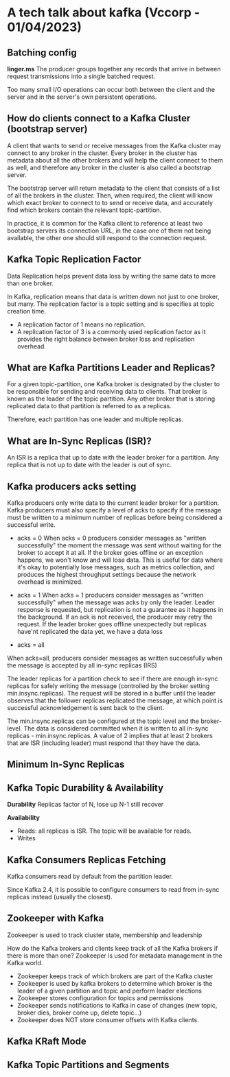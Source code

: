 # A tech talk about kafka (Vccorp - 01/04/2023) 

## Batching config

**linger.ms**
The producer groups together any records that arrive in between request transmissions into a single batched request.


Too many small I/O operations can occur both between the client and the server and in the server's own persistent operations.

## How do clients connect to a Kafka Cluster (bootstrap server)

A client that wants to send or receive messages from the Kafka cluster may connect to any broker in the cluster. Every broker in the cluster has metadata about all the other brokers and will help the client connect to them as well, and therefore any broker in the cluster is also called a bootstrap server.

The bootstrap server will return metadata to the client that consists of a list of all the brokers in the cluster. Then, when required, the client will know which exact broker to connect to to send or receive data, and accurately find which brokers contain the relevant topic-partition.

In practice, it is common for the Kafka client to reference at least two bootstrap servers its connection URL, in the case one of them not being available, the other one should still respond to the connection request.

## Kafka Topic Replication Factor

Data Replication helps prevent data loss by writing the same data to more than one broker.

In Kafka, replication means that data is written down not just to one broker, but many.
The replication factor is a topic setting and is specifies at topic creation time.
- A replication factor of 1 means no replication. 
- A replication factor of 3 is a commonly used replication factor as it provides the right balance between broker loss and replication overhead.

## What are Kafka Partitions Leader and Replicas?

For a given topic-partition, one Kafka broker is designated by the cluster to be responsible for sending and receiving data to clients. That broker is known as the leader of the topic partition. Any other broker that is storing replicated data to that partition is referred to as a replicas.

Therefore, each partition has one leader and multiple replicas.

## What are In-Sync Replicas (ISR)?

An ISR is a replica that up to date with the leader broker for a partition. Any replica that is not up to date with the leader is out of sync.

## Kafka producers acks setting

Kafka producers only write data to the current leader broker for a partition.
Kafka producers must also specify a level of acks to specify if the message must be written to a minimum number of replicas before being considered a successful write.

- acks = 0
When acks = 0 producers consider messages as "written successfully" the moment the message was sent without waiting for the broker to accept it at all.
If the broker goes offline  or an exception happens, we won't know and will lose data. This is useful for data where it's okay to potentially lose messages, such as metrics collection, and produces the highest throughput settings because the network overhead is minimized.

- acks = 1
When acks = 1 producers consider messages as "written successfully" when the message was acks by only the leader. 
Leader response is requested, but replication is not a guarantee as it happens in the background. If an ack is not received, the producer may retry the request. If the leader broker goes offline unexpectedly but replicas have'nt replicated the data yet, we have a data loss

- acks = all

When acks=all, producers consider messages as written successfully when the message is accepted by all in-sync replicas (IRS)

The leader replicas for a partition check to see if there are enough in-sync replicas for safely writing the message (controlled by the broker setting min.insync.replicas). The request will be stored in a buffer until the leader observes that the follower replicas replicated the message, at which point is successful acknowledgement is sent back to the client. 

The min.insync.replicas can be configured at the topic level and the broker-level. The data is considered committed when it is written to all in-sync replicas - min.insync.replicas. A value of 2 implies that at least 2 brokers that are ISR (including leader) must respond that they have the data.


## Minimum In-Sync Replicas

## Kafka Topic Durability & Availability

**Durability** Replicas factor of N, lose up N-1 still recover

**Availability**

- Reads: all replicas is ISR. The topic will be available for reads.
- Writes

## Kafka Consumers Replicas Fetching

Kafka consumers read by default from the partition leader.

Since Kafka 2.4, it is possible to configure consumers to read from in-sync replicas instead (usually the closest).

## Zookeeper with Kafka

Zookeeper is used to track cluster state, membership and leadership

How do the Kafka brokers and clients keep track of all the Kafka brokers if there is more than one? 
Zookeeper is used for metadata management in the Kafka world. 
- Zookeeper keeps track of which brokers are part of the Kafka cluster
- Zookeeper is used by kafka brokers to determine which broker is the leader of a given partition and topic and perform leader elections
- Zookeeper stores configuration for topics and permissions
- Zookeeper sends notifications to Kafka in case of changes (new topic, broker dies, broker come up, delete topic...)
- Zookeeper does NOT store consumer offsets with Kafka clients.

## Kafka KRaft Mode

## Kafka Topic Partitions and Segments


